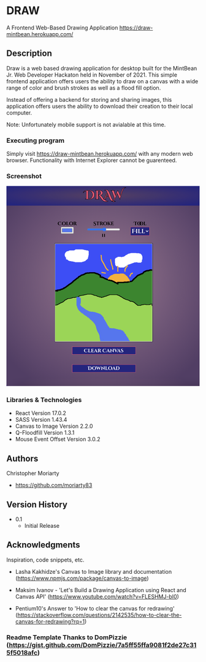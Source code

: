 # DRAW

A Frontend Web-Based Drawing Application
https://draw-mintbean.herokuapp.com/

## Description

Draw is a web based drawing application for desktop built for the MintBean Jr. Web Developer Hackaton held in November of 2021. This simple frontend application offers users the ability to draw on a canvas with a wide range of color and brush strokes as well as a flood fill option.

Instead of offering a backend for storing and sharing images, this application offers users the ability to download their creation to their local computer.

Note: Unfortunately mobile support is not avialable at this time.

### Executing program

Simply visit https://draw-mintbean.herokuapp.com/ with any modern web browser. Functionality with Internet Explorer cannot be guarenteed.

### Screenshot

![Draw Screenshot](/public/screenshot.png)

### Libraries & Technologies

- React Version 17.0.2
- SASS Version 1.43.4
- Canvas to Image Version 2.2.0
- Q-Floodfill Version 1.3.1
- Mouse Event Offset Version 3.0.2

## Authors

Christopher Moriarty

- https://github.com/moriarty83

## Version History

- 0.1
  - Initial Release

## Acknowledgments

Inspiration, code snippets, etc.

- Lasha Kakhidze's Canvas to Image library and documentation (https://www.npmjs.com/package/canvas-to-image)

- Maksim Ivanov - 'Let's Build a Drawing Application using React and Canvas API' (https://www.youtube.com/watch?v=FLESHMJ-bI0)

- Pentium10's Answer to 'How to clear the canvas for redrawing' (https://stackoverflow.com/questions/2142535/how-to-clear-the-canvas-for-redrawing?rq=1)

### Readme Template Thanks to DomPizzie (https://gist.github.com/DomPizzie/7a5ff55ffa9081f2de27c315f5018afc)
